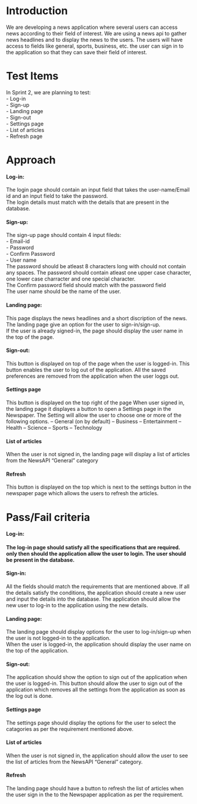 <h1>Introduction</h1>
We are developing a news application where several users can access news according to their field of interest. We are using a news api to gather news headlines and to display the news to the users. The users will have access to fields like general, sports, business, etc. the user can sign in to the application so that they can save their field of interest.

<h1>Test Items</h1>
In Sprint 2, we are planning to test:<br>
- Log-in<br>
- Sign-up<br>
- Landing page<br>
- Sign-out<br>
- Settings page<br>
- List of articles<br>
- Refresh page<br>

<h1>Approach</h1>
 <h4>Log-in: </h4>
 The login page should contain an input field that takes the user-name/Email id and an input field to take the password.<br>
 The login details must match with the details that are present in the database.
 <h4>Sign-up: </h4>
 The sign-up page should contain 4 input fileds:<br>
 - Email-id<br>
 - Password<br>
 - Confirm Password<br>
 - User name<br>
 The password should be atleast 8 characters long with chould not contain any spaces. The password should contain atleast one upper case character, one lower case charracter and one special character.<br>
 The Confirm password field should match with the password field<br>
 The user name should be the name of the user.
 <h4>Landing page:</h4>
 This page displays the news headlines and a short discription of the news.<br>
 The landing page give an option for the user to sign-in/sign-up. <br>
 If the user is already signed-in, the page should display the user name in the top of the page.<br>
 <h4>Sign-out:</h4>
 This button is displayed on top of the page when the user is logged-in. This button enables the user to log out of the application. All the saved preferences are removed from the application when the user loggs out.
 <h4>Settings page</h4>
 This button is displayed on the top right of the page When user signed in, the landing page it displayes a button to open a Settings page in the Newspaper.
 The Setting will allow the user to choose one or more of the following options.
– General (on by default)
– Business
– Entertainment
– Health
– Science
– Sports
– Technology
 <h4>List of articles</h4>
 When the user is not signed in, the landing page will display a list of articles from the NewsAPI “General” category
 <h4>Refresh</h4>
 This button is displayed on the top which is next to the settings button in the newspaper page which allows the users to refresh the articles.
 
 
 <h1>Pass/Fail criteria</h1>
 <h4>Log-in:<h4>
 The log-in page should satisfy all the specifications that are required. only then should the application allow the user to login. The user should be present in the database.
 <h4>Sign-in:</h4>
 All the fields should match the requirements that are mentioned above. If all the details satisfy the conditions, the application should create a new user and input the details into the database. The application should allow the new user to log-in to the application using the new details.
 <h4>Landing page:</h4>
 The landing page should display options for the user to log-in/sign-up when the user is not logged-in to the application.<br>
 When the user is logged-in, the application should display the user name on the top of the application.
 <h4>Sign-out:</h4>
 The application should show the option to sign out of the application when the user is logged-in. This button should allow the user to sign out of the application    which removes all the settings from the application as soon as the log out is done.
 <h4>Settings page</h4>
 The settings page should display the options for the user to select the catagories as per the requirement mentioned above.
 <h4>List of articles</h4>
 When the user is not signed in, the application should allow the user to see the list of articles from the NewsAPI “General” category.
 <h4>Refresh</h4>
The landing page should have a button to refresh the list of articles when the user sign in the to the Newspaper application as per the requirement.
 
